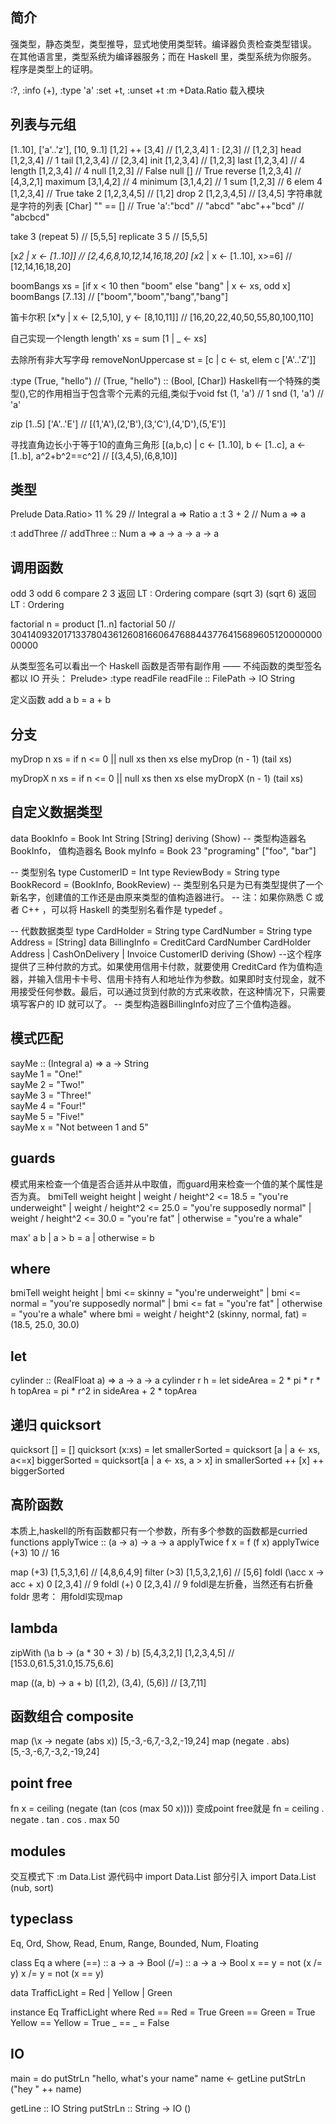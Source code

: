## 简介
强类型，静态类型，类型推导，显式地使用类型转。编译器负责检查类型错误。
在其他语言里，类型系统为编译器服务；而在 Haskell 里，类型系统为你服务。
程序是类型上的证明。

:?, :info (+), :type 'a'
:set +t, :unset +t
:m +Data.Ratio    载入模块

## 列表与元组
[1..10], ['a'..'z'], [10, 9..1]
[1,2] ++ [3,4]           // [1,2,3,4]
1 : [2,3]                // [1,2,3]
head [1,2,3,4]           // 1
tail [1,2,3,4]           // [2,3,4]
init [1,2,3,4]           // [1,2,3]
last [1,2,3,4]           // 4
length [1,2,3,4]         // 4
null [1,2,3]             // False
null []                  // True
reverse [1,2,3,4]        // [4,3,2,1]
maximum [3,1,4,2]        // 4
minimum [3,1,4,2]        // 1
sum [1,2,3]              // 6 
elem 4 [1,2,3,4]         // True
take 2 [1,2,3,4,5]       // [1,2]
drop 2 [1,2,3,4,5]       // [3,4,5]
字符串就是字符的列表 [Char]
"" == []                 // True
'a':"bcd"                // "abcd"
"abc"++"bcd"             // "abcbcd"

take 3 (repeat 5)      // [5,5,5]
replicate 3 5          // [5,5,5]

[x*2 | x <- [1..10]]   // [2,4,6,8,10,12,14,16,18,20]
[x*2 | x <- [1..10], x>=6]    // [12,14,16,18,20]

boomBangs xs = [if x < 10 then "boom" else "bang" | x <- xs, odd x]
boomBangs [7..13]         // ["boom","boom","bang","bang"]

笛卡尔积
[x*y | x <- [2,5,10], y <- [8,10,11]]    // [16,20,22,40,50,55,80,100,110]

自己实现一个length
length' xs = sum [1 | _ <- xs]

去除所有非大写字母
removeNonUppercase st = [c | c <- st, elem c ['A'..'Z']]


:type (True, "hello")        // (True, "hello") :: (Bool, [Char])
Haskell有一个特殊的类型(),它的作用相当于包含零个元素的元组,类似于void
fst (1, 'a')  // 1
snd (1, 'a')  // 'a'

zip [1..5] ['A'..'E']        // [(1,'A'),(2,'B'),(3,'C'),(4,'D'),(5,'E')]

寻找直角边长小于等于10的直角三角形
[(a,b,c) | c <- [1..10], b <- [1..c], a <- [1..b], a^2+b^2==c^2]   // [(3,4,5),(6,8,10)]


## 类型
Prelude Data.Ratio> 11 % 29     // Integral a => Ratio a
:t 3 + 2                        // Num a => a

:t addThree                     // addThree :: Num a => a -> a -> a -> a


## 调用函数
odd 3
odd 6
compare 2 3
  返回  LT : Ordering
compare (sqrt 3) (sqrt 6)
  返回  LT : Ordering

factorial n = product [1..n]
factorial 50          // 30414093201713378043612608166064768844377641568960512000000000000


从类型签名可以看出一个 Haskell 函数是否带有副作用 —— 不纯函数的类型签名都以 IO 开头：
Prelude> :type readFile
readFile :: FilePath -> IO String

定义函数
add a b = a + b

## 分支
myDrop n xs = if n <= 0 || null xs
              then xs
              else myDrop (n - 1) (tail xs)

myDropX n xs = if n <= 0 || null xs then xs else myDropX (n - 1) (tail xs)

## 自定义数据类型
data BookInfo = Book Int String [String]
                deriving (Show)
-- 类型构造器名 BookInfo， 值构造器名 Book
myInfo = Book 23 "programing" ["foo", "bar"]

-- 类型别名
type CustomerID = Int
type ReviewBody = String
type BookRecord = (BookInfo, BookReview)
-- 类型别名只是为已有类型提供了一个新名字，创建值的工作还是由原来类型的值构造器进行。
-- 注：如果你熟悉 C 或者 C++ ，可以将 Haskell 的类型别名看作是 typedef 。

-- 代数数据类型
type CardHolder = String
type CardNumber = String
type Address = [String]
data BillingInfo = CreditCard CardNumber CardHolder Address
                 | CashOnDelivery
                 | Invoice CustomerID
                   deriving (Show)
--这个程序提供了三种付款的方式。如果使用信用卡付款，就要使用 CreditCard 作为值构造器，并输入信用卡卡号、信用卡持有人和地址作为参数。如果即时支付现金，就不用接受任何参数。最后，可以通过货到付款的方式来收款，在这种情况下，只需要填写客户的 ID 就可以了。
-- 类型构造器BillingInfo对应了三个值构造器。

## 模式匹配
sayMe :: (Integral a) => a -> String  
sayMe 1 = "One!"  
sayMe 2 = "Two!"  
sayMe 3 = "Three!"  
sayMe 4 = "Four!"  
sayMe 5 = "Five!"  
sayMe x = "Not between 1 and 5"

## guards
模式用来检查一个值是否合适并从中取值，而guard用来检查一个值的某个属性是否为真。
bmiTell weight height
  | weight / height^2 <= 18.5 = "you're underweight"
  | weight / height^2 <= 25.0 = "you're supposedly normal"
  | weight / height^2 <= 30.0 = "you're fat"
  | otherwise = "you're a whale"

max' a b
  | a > b = a
  | otherwise = b

## where
bmiTell weight height
  | bmi <= skinny = "you're underweight"
  | bmi <= normal = "you're supposedly normal"
  | bmi <= fat = "you're fat"
  | otherwise = "you're a whale"
  where bmi = weight / height^2
        (skinny, normal, fat) = (18.5, 25.0, 30.0)

## let
cylinder :: (RealFloat a) => a -> a -> a
cylinder r h = 
  let sideArea = 2 * pi * r * h
      topArea = pi * r^2
  in sideArea + 2 * topArea

## 递归 quicksort
quicksort [] = []
quicksort (x:xs) = 
  let smallerSorted = quicksort [a | a <- xs, a<=x]
      biggerSorted = quicksort[a | a <- xs, a > x]
  in smallerSorted ++ [x] ++ biggerSorted

## 高阶函数
本质上,haskell的所有函数都只有一个参数，所有多个参数的函数都是curried functions
applyTwice :: (a -> a) -> a -> a
applyTwice f x = f (f x)
applyTwice (+3) 10      // 16

map (+3) [1,5,3,1,6]      // [4,8,6,4,9]
filter (>3) [1,5,3,2,1,6]  // [5,6]
foldl (\acc x -> acc + x) 0 [2,3,4] // 9
foldl (+) 0 [2,3,4]   // 9
foldl是左折叠，当然还有右折叠foldr
思考： 用foldl实现map

## lambda
zipWith (\a b -> (a * 30 + 3) / b) [5,4,3,2,1] [1,2,3,4,5]  // [153.0,61.5,31.0,15.75,6.6]

map (\(a, b) -> a + b) [(1,2), (3,4), (5,6)]   // [3,7,11]

## 函数组合 composite
map (\x -> negate (abs x)) [5,-3,-6,7,-3,2,-19,24]
map (negate . abs) [5,-3,-6,7,-3,2,-19,24]


## point free
fn x = ceiling (negate (tan (cos (max 50 x))))
变成point free就是
fn = ceiling . negate . tan . cos . max 50


## modules
交互模式下  :m Data.List
源代码中    import Data.List
部分引入    import Data.List (nub, sort)


## typeclass
Eq, Ord, Show, Read, Enum, Range, Bounded, Num, Floating

class Eq a where
  (==) :: a -> a -> Bool
  (/=) :: a -> a -> Bool
  x == y = not (x /= y)
  x /= y = not (x == y)

data TrafficLight = Red | Yellow | Green

instance Eq TrafficLight where
  Red == Red = True
  Green == Green = True
  Yellow == Yellow = True
  _ == _ = False

## IO
main = do
  putStrLn "hello, what's your name"
  name <- getLine
  putStrLn ("hey " ++ name)

getLine :: IO String
putStrLn :: String -> IO ()